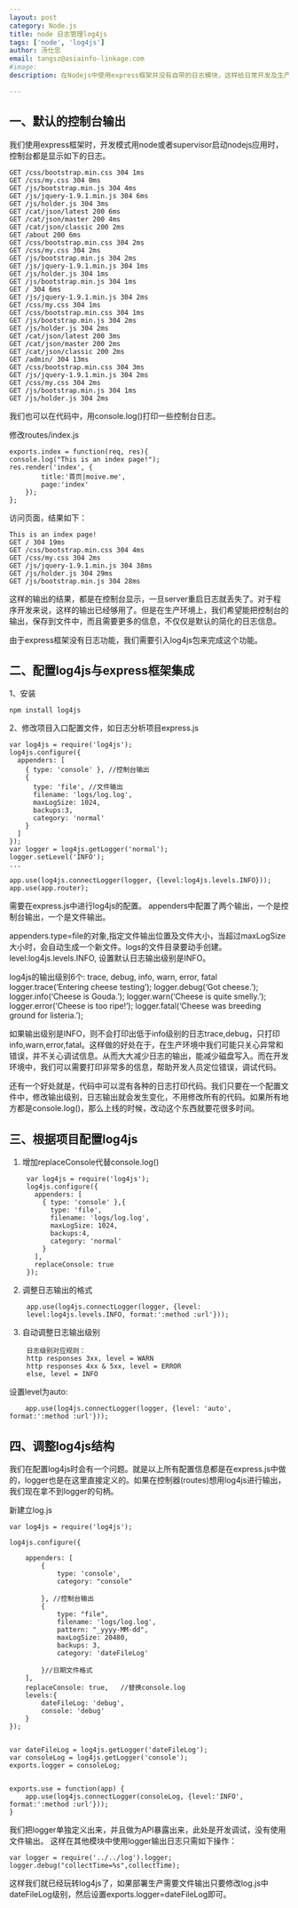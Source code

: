 ```yaml
---              
layout: post
category: Node.js
title: node 日志管理log4js
tags: ['node', 'log4js']
author: 汤仕忠
email: tangsz@asiainfo-linkage.com
#image:
description: 在Nodejs中使用express框架并没有自带的日志模块，这样给日常开发及生产应用都带来不便，本章我们引入log4js来完成日志记录的功能。

--- 
```

## 一、默认的控制台输出
我们使用express框架时，开发模式用node或者supervisor启动nodejs应用时，控制台都是显示如下的日志。

	GET /css/bootstrap.min.css 304 1ms
	GET /css/my.css 304 0ms
	GET /js/bootstrap.min.js 304 4ms
	GET /js/jquery-1.9.1.min.js 304 6ms
	GET /js/holder.js 304 3ms
	GET /cat/json/latest 200 6ms
	GET /cat/json/master 200 4ms
	GET /cat/json/classic 200 2ms
	GET /about 200 6ms
	GET /css/bootstrap.min.css 304 2ms
	GET /css/my.css 304 2ms
	GET /js/bootstrap.min.js 304 2ms
	GET /js/jquery-1.9.1.min.js 304 1ms
	GET /js/holder.js 304 1ms
	GET /js/bootstrap.min.js 304 1ms
	GET / 304 6ms
	GET /js/jquery-1.9.1.min.js 304 2ms
	GET /css/my.css 304 1ms
	GET /css/bootstrap.min.css 304 1ms
	GET /js/bootstrap.min.js 304 2ms
	GET /js/holder.js 304 2ms
	GET /cat/json/latest 200 3ms
	GET /cat/json/master 200 2ms
	GET /cat/json/classic 200 2ms
	GET /admin/ 304 13ms
	GET /css/bootstrap.min.css 304 3ms
	GET /js/jquery-1.9.1.min.js 304 2ms
	GET /css/my.css 304 2ms
	GET /js/bootstrap.min.js 304 1ms
	GET /js/holder.js 304 2ms

我们也可以在代码中，用console.log()打印一些控制台日志。

修改routes/index.js

	exports.index = function(req, res){
	console.log("This is an index page!");
	res.render('index', {
	  		title:'首页|moive.me',
	  		page:'index'
  		});
	};

访问页面，结果如下：
	
	This is an index page!
	GET / 304 19ms
	GET /css/bootstrap.min.css 304 4ms
	GET /css/my.css 304 2ms
	GET /js/jquery-1.9.1.min.js 304 38ms
	GET /js/holder.js 304 29ms
	GET /js/bootstrap.min.js 304 28ms

这样的输出的结果，都是在控制台显示，一旦server重启日志就丢失了。对于程序开发来说，这样的输出已经够用了。但是在生产环境上，我们希望能把控制台的输出，保存到文件中，而且需要更多的信息，不仅仅是默认的简化的日志信息。

由于express框架没有日志功能，我们需要引入log4js包来完成这个功能。


## 二、配置log4js与express框架集成

1、安装

	npm install log4js

2、修改项目入口配置文件，如日志分析项目express.js

	var log4js = require('log4js');
	log4js.configure({
	  appenders: [
	    { type: 'console' }, //控制台输出
	    {
	      type: 'file', //文件输出
	      filename: 'logs/log.log', 
	      maxLogSize: 1024,
	      backups:3,
	      category: 'normal' 
	    }
	  ]
	});
	var logger = log4js.getLogger('normal');
	logger.setLevel('INFO');
	...

	app.use(log4js.connectLogger(logger, {level:log4js.levels.INFO}));
	app.use(app.router);

需要在express.js中进行log4js的配置。
appenders中配置了两个输出，一个是控制台输出，一个是文件输出。

appenders.type=file的对象,指定文件输出位置及文件大小，当超过maxLogSize大小时，会自动生成一个新文件。logs的文件目录要动手创建。
level:log4js.levels.INFO, 设置默认日志输出级别是INFO。

log4js的输出级别6个: trace, debug, info, warn, error, fatal
logger.trace(‘Entering cheese testing’);
logger.debug(‘Got cheese.’);
logger.info(‘Cheese is Gouda.’);
logger.warn(‘Cheese is quite smelly.’);
logger.error(‘Cheese is too ripe!’);
logger.fatal(‘Cheese was breeding ground for listeria.’);

如果输出级别是INFO，则不会打印出低于info级别的日志trace,debug，只打印info,warn,error,fatal。这样做的好处在于，在生产环境中我们可能只关心异常和错误，并不关心调试信息。从而大大减少日志的输出，能减少磁盘写入。而在开发环境中，我们可以需要打印非常多的信息，帮助开发人员定位错误，调试代码。

还有一个好处就是，代码中可以混有各种的日志打印代码。我们只要在一个配置文件中，修改输出级别，日志输出就会发生变化，不用修改所有的代码。如果所有地方都是console.log()，那么上线的时候，改动这个东西就要花很多时间。


## 三、根据项目配置log4js

1. 增加replaceConsole代替console.log()
	
		var log4js = require('log4js');
		log4js.configure({
		  appenders: [
		    { type: 'console' },{
		      type: 'file', 
		      filename: 'logs/log.log', 
		      maxLogSize: 1024,
		      backups:4,
		      category: 'normal' 
		    }
		  ],
		  replaceConsole: true
		});

2. 调整日志输出的格式

		app.use(log4js.connectLogger(logger, {level: 
		level:log4js.levels.INFO, format:':method :url'}));
3. 自动调整日志输出级别
		
		日志级别对应规则：
		http responses 3xx, level = WARN
		http responses 4xx & 5xx, level = ERROR
		else, level = INFO	
设置level为auto:

		app.use(log4js.connectLogger(logger, {level: 'auto', format:':method :url'}));


## 四、调整log4js结构

我们在配置log4js时会有一个问题。就是以上所有配置信息都是在express.js中做的，logger也是在这里直接定义的。如果在控制器(routes)想用log4js进行输出，我们现在拿不到logger的句柄。

新建立log.js

	var log4js = require('log4js');

	log4js.configure({
	
	    appenders: [
	        {
	            type: 'console',
	            category: "console"
	
	        }, //控制台输出
	        {
	            type: "file",
	            filename: 'logs/log.log',
	            pattern: "_yyyy-MM-dd",
	            maxLogSize: 20480,
	            backups: 3,
	            category: 'dateFileLog'
	
	        }//日期文件格式
	    ],
	    replaceConsole: true,   //替换console.log
	    levels:{
	        dateFileLog: 'debug',
	        console: 'debug'
	    }
	});
	
	
	var dateFileLog = log4js.getLogger('dateFileLog');
	var consoleLog = log4js.getLogger('console');
	exports.logger = consoleLog;
	
	
	exports.use = function(app) {
	    app.use(log4js.connectLogger(consoleLog, {level:'INFO', format:':method :url'}));
	}

我们把logger单独定义出来，并且做为API暴露出来，此处是开发调试，没有使用文件输出。
这样在其他模块中使用logger输出日志只需如下操作：

	var logger = require('../../log').logger;
    logger.debug("collectTime=%s",collectTime);

这样我们就已经玩转log4js了，如果部署生产需要文件输出只要修改log.js中dateFileLog级别，然后设置exports.logger=dateFileLog即可。
